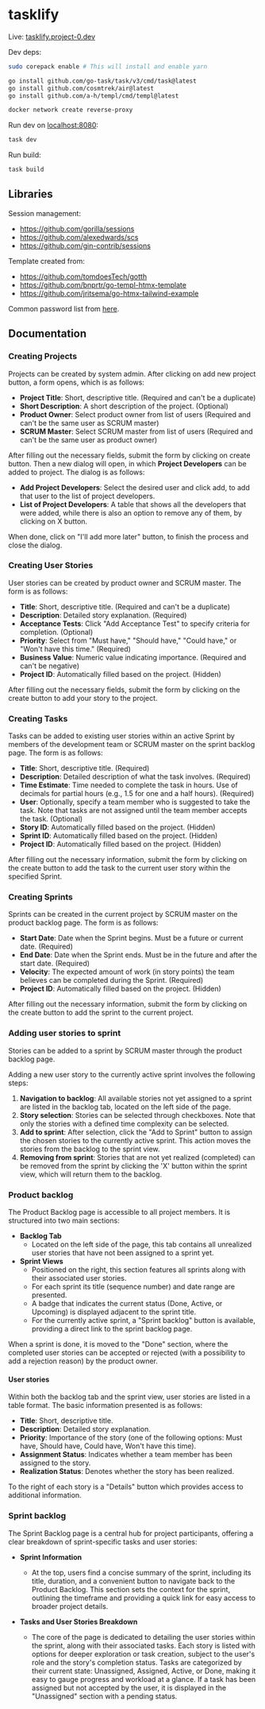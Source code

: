 # tasklify

Live: [tasklify.project-0.dev](https://tasklify.project-0.dev/)

Dev deps:

```sh
sudo corepack enable # This will install and enable yarn

go install github.com/go-task/task/v3/cmd/task@latest
go install github.com/cosmtrek/air@latest
go install github.com/a-h/templ/cmd/templ@latest

docker network create reverse-proxy
```

Run dev on [localhost:8080](localhost:8080):

```sh
task dev
```

Run build:

```sh
task build
```

## Libraries

Session management:

- <https://github.com/gorilla/sessions>
- <https://github.com/alexedwards/scs>
- <https://github.com/gin-contrib/sessions>

Template created from:

- <https://github.com/tomdoesTech/gotth>
- <https://github.com/bnprtr/go-templ-htmx-template>
- <https://github.com/jritsema/go-htmx-tailwind-example>

Common password list from [here](https://github.com/danielmiessler/SecLists/blob/master/Passwords/Common-Credentials/10-million-password-list-top-1000000.txt).

## Documentation

### Creating Projects

Projects can be created by system admin. After clicking on add new project button, a form opens, which is as follows:

- **Project Title**: Short, descriptive title. (Required and can't be a duplicate)
- **Short Description**: A short description of the project. (Optional)
- **Product Owner**: Select product owner from list of users (Required and can't be the same user as SCRUM master)
- **SCRUM Master**: Select SCRUM master from list of users (Required and can't be the same user as product owner)

After filling out the necessary fields, submit the form by clicking on create button. Then a new dialog will open, in which **Project Developers** can be added to project. The dialog is as follows:

- **Add Project Developers**: Select the desired user and click add, to add that user to the list of project developers.
- **List of Project Developers**: A table that shows all the developers that were added, while there is also an option to remove any of them, by clicking on X button.

When done, click on "I'll add more later" button, to finish the process and close the dialog.

### Creating User Stories

User stories can be created by product owner and SCRUM master. The form is as follows:

- **Title**: Short, descriptive title. (Required and can't be a duplicate)
- **Description**: Detailed story explanation. (Required)
- **Acceptance Tests**: Click "Add Acceptance Test" to specify criteria for completion. (Optional)
- **Priority**: Select from "Must have," "Should have," "Could have," or "Won't have this time." (Required)
- **Business Value**: Numeric value indicating importance. (Required and can't be negative)
- **Project ID**: Automatically filled based on the project. (Hidden)

After filling out the necessary fields, submit the form by clicking on the create button to add your story to the project.

### Creating Tasks

Tasks can be added to existing user stories within an active Sprint by members of the development team or SCRUM master on the sprint backlog page. The form is as follows:

- **Title**: Short, descriptive title. (Required)
- **Description**: Detailed description of what the task involves. (Required)
- **Time Estimate**: Time needed to complete the task in hours. Use of decimals for partial hours (e.g., 1.5 for one and a half hours). (Required)
- **User**: Optionally, specify a team member who is suggested to take the task. Note that tasks are not assigned until the team member accepts the task. (Optional)
- **Story ID**: Automatically filled based on the project. (Hidden)
- **Sprint ID**: Automatically filled based on the project. (Hidden)
- **Project ID**: Automatically filled based on the project. (Hidden)

After filling out the necessary information, submit the form by clicking on the create button to add the task to the current user story within the specified Sprint.

### Creating Sprints

Sprints can be created in the current project by SCRUM master on the product backlog page. The form is as follows:

- **Start Date**: Date when the Sprint begins. Must be a future or current date. (Required)
- **End Date**: Date when the Sprint ends. Must be in the future and after the start date. (Required)
- **Velocity**: The expected amount of work (in story points) the team believes can be completed during the Sprint. (Required)
- **Project ID**: Automatically filled based on the project. (Hidden)

After filling out the necessary information, submit the form by clicking on the create button to add the sprint to the current project.

### Adding user stories to sprint

Stories can be added to a sprint by SCRUM master through the product backlog page.

Adding a new user story to the currently active sprint involves the following steps:

1. **Navigation to backlog**: All available stories not yet assigned to a sprint are listed in the backlog tab, located on the left side of the page.
2. **Story selection**: Stories can be selected through checkboxes. Note that only the stories with a defined time complexity can be selected.
3. **Add to sprint**: After selection, click the "Add to Sprint" button to assign the chosen stories to the currently active sprint. This action moves the stories from the backlog to the sprint view.
4. **Removing from sprint**: Stories that are not yet realized (completed) can be removed from the sprint by clicking the 'X' button within the sprint view, which will return them to the backlog.

### Product backlog

The Product Backlog page is accessible to all project members. It is structured into two main sections:

- **Backlog Tab**
  - Located on the left side of the page, this tab contains all unrealized user stories that have not been assigned to a sprint yet.
- **Sprint Views**
  - Positioned on the right, this section features all sprints along with their associated user stories.
  - For each sprint its title (sequence number) and date range are presented.
  - A badge that indicates the current status (Done, Active, or Upcoming) is displayed adjacent to the sprint title.
  - For the currently active sprint, a "Sprint backlog" button is available, providing a direct link to the sprint backlog page.

When a sprint is done, it is moved to the "Done" section, where the completed user stories can be accepted or rejected (with a possibility to add a rejection reason) by the product owner.

#### User stories

Within both the backlog tab and the sprint view, user stories are listed in a table format. The basic information presented is as follows:

- **Title**: Short, descriptive title.
- **Description**: Detailed story explanation.
- **Priority**: Importance of the story (one of the following options: Must have, Should have, Could have, Won't have this time).
- **Assignment Status**: Indicates whether a team member has been assigned to the story.
- **Realization Status**: Denotes whether the story has been realized.

To the right of each story is a "Details" button which provides access to additional information.

### Sprint backlog

The Sprint Backlog page is a central hub for project participants, offering a clear breakdown of sprint-specific tasks and user stories:

- **Sprint Information**

  - At the top, users find a concise summary of the sprint, including its title, duration, and a convenient button to navigate back to the Product Backlog. This section sets the context for the sprint, outlining the timeframe and providing a quick link for easy access to broader project details.

- **Tasks and User Stories Breakdown**
  - The core of the page is dedicated to detailing the user stories within the sprint, along with their associated tasks. Each story is listed with options for deeper exploration or task creation, subject to the user's role and the story's completion status. Tasks are categorized by their current state: Unassigned, Assigned, Active, or Done, making it easy to gauge progress and workload at a glance. If a task has been assigned but not accepted by the user, it is displayed in the "Unassigned" section with a pending status.

